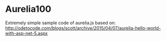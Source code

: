 # Aurelia100
Extremely simple sample code of aurelia.js based on: http://odetocode.com/blogs/scott/archive/2015/04/07/aurelia-hello-world-with-asp-net-5.aspx

